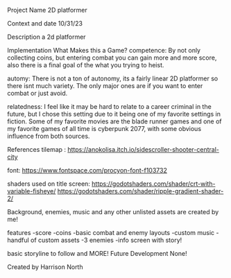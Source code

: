 Project Name
2D platformer

Context and date 10/31/23

Description a 2d platformer

Implementation
What Makes this a Game?
competence: By not only collecting coins, but entering combat you can gain more and more score, also there is a final goal of the what you trying to heist.

automy: There is not a ton of autonomy, its a fairly linear 2D platformer so there isnt much variety. The only major ones are if you want to enter combat or just avoid.

relatedness: I feel like it may be hard to relate to a career criminal in the future, but I chose this setting due to it being one of my favorite settings in fiction. Some of my favorite movies are the blade runner games and one of my favorite games of all time is cyberpunk 2077, with some obvious influence from both sources.

References
tilemap : https://anokolisa.itch.io/sidescroller-shooter-central-city

font: https://www.fontspace.com/procyon-font-f103732

shaders used on title screen: https://godotshaders.com/shader/crt-with-variable-fisheye/ https://godotshaders.com/shader/ripple-gradient-shader-2/

Background, enemies, music and any other unlisted assets are created by me!

features -score -coins -basic combat and enemy layouts -custom music -handful of custom assets -3 enemies -info screen with story!

basic storyline to follow
and MORE!
Future Development
None!

Created by
Harrison North

